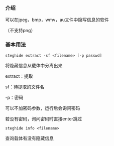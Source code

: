 ### 介绍

可以在jpeg，bmp，wmv，au文件中隐写信息的软件

（不支持png）





### 基本用法

```
steghide extract -sf <filename> [-p passwd]
```

将隐藏信息从载体中分离出来

extract：提取

sf：待提取的文件名

-p：密码

可以不加密码参数，运行后会询问密码

若没有密码，询问密码时直接enter跳过



```
steghide info <filename>
```

查询载体有没有隐藏信息